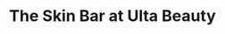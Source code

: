 ---
title: "The Skin Bar at Ulta Beauty"
url: /chicago/the-skin-bar-at-ulta-beauty/
shop: Kosmetik
---